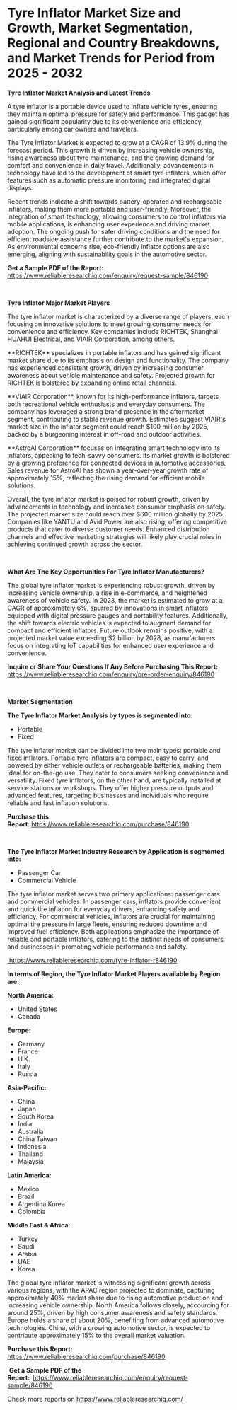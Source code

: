 <p><h1>Tyre Inflator Market Size and Growth, Market Segmentation, Regional and Country Breakdowns, and Market Trends for Period from 2025 -  2032</h1></p><p><strong>Tyre Inflator Market Analysis and Latest Trends</strong></p>
<p><p>A tyre inflator is a portable device used to inflate vehicle tyres, ensuring they maintain optimal pressure for safety and performance. This gadget has gained significant popularity due to its convenience and efficiency, particularly among car owners and travelers.</p><p>The Tyre Inflator Market is expected to grow at a CAGR of 13.9% during the forecast period. This growth is driven by increasing vehicle ownership, rising awareness about tyre maintenance, and the growing demand for comfort and convenience in daily travel. Additionally, advancements in technology have led to the development of smart tyre inflators, which offer features such as automatic pressure monitoring and integrated digital displays.</p><p>Recent trends indicate a shift towards battery-operated and rechargeable inflators, making them more portable and user-friendly. Moreover, the integration of smart technology, allowing consumers to control inflators via mobile applications, is enhancing user experience and driving market adoption. The ongoing push for safer driving conditions and the need for efficient roadside assistance further contribute to the market's expansion. As environmental concerns rise, eco-friendly inflator options are also emerging, aligning with sustainability goals in the automotive sector.</p></p>
<p><strong>Get a Sample PDF of the Report:&nbsp;</strong> <a href="https://www.reliableresearchiq.com/enquiry/request-sample/846190?utm_campaign=2285&utm_medium=2&utm_source=Github&utm_content=ia&utm_term=09042025&utm_id=tyre-inflator">https://www.reliableresearchiq.com/enquiry/request-sample/846190</a></p>
<p>&nbsp;</p>
<p><strong>Tyre Inflator Major Market Players</strong></p>
<p><p>The tyre inflator market is characterized by a diverse range of players, each focusing on innovative solutions to meet growing consumer needs for convenience and efficiency. Key companies include RICHTEK, Shanghai HUAHUI Electrical, and VIAIR Corporation, among others.</p><p>**RICHTEK** specializes in portable inflators and has gained significant market share due to its emphasis on design and functionality. The company has experienced consistent growth, driven by increasing consumer awareness about vehicle maintenance and safety. Projected growth for RICHTEK is bolstered by expanding online retail channels.</p><p>**VIAIR Corporation**, known for its high-performance inflators, targets both recreational vehicle enthusiasts and everyday consumers. The company has leveraged a strong brand presence in the aftermarket segment, contributing to stable revenue growth. Estimates suggest VIAIR's market size in the inflator segment could reach $100 million by 2025, backed by a burgeoning interest in off-road and outdoor activities.</p><p>**AstroAI Corporation** focuses on integrating smart technology into its inflators, appealing to tech-savvy consumers. Its market growth is bolstered by a growing preference for connected devices in automotive accessories. Sales revenue for AstroAI has shown a year-over-year growth rate of approximately 15%, reflecting the rising demand for efficient mobile solutions.</p><p>Overall, the tyre inflator market is poised for robust growth, driven by advancements in technology and increased consumer emphasis on safety. The projected market size could reach over $600 million globally by 2025. Companies like YANTU and Avid Power are also rising, offering competitive products that cater to diverse customer needs. Enhanced distribution channels and effective marketing strategies will likely play crucial roles in achieving continued growth across the sector.</p></p>
<p>&nbsp;</p>
<p><strong>What Are The Key Opportunities For Tyre Inflator Manufacturers?</strong></p>
<p><p>The global tyre inflator market is experiencing robust growth, driven by increasing vehicle ownership, a rise in e-commerce, and heightened awareness of vehicle safety. In 2023, the market is estimated to grow at a CAGR of approximately 6%, spurred by innovations in smart inflators equipped with digital pressure gauges and portability features. Additionally, the shift towards electric vehicles is expected to augment demand for compact and efficient inflators. Future outlook remains positive, with a projected market value exceeding $2 billion by 2028, as manufacturers focus on integrating IoT capabilities for enhanced user experience and convenience.</p></p>
<p><strong>Inquire or Share Your Questions If Any Before Purchasing This Report:</strong> <a href="https://www.reliableresearchiq.com/enquiry/pre-order-enquiry/846190?utm_campaign=2285&utm_medium=2&utm_source=Github&utm_content=ia&utm_term=09042025&utm_id=tyre-inflator">https://www.reliableresearchiq.com/enquiry/pre-order-enquiry/846190</a></p>
<p>&nbsp;</p>
<p><strong>Market Segmentation</strong></p>
<p><strong>The Tyre Inflator Market Analysis by types is segmented into:</strong></p>
<p><ul><li>Portable</li><li>Fixed</li></ul></p>
<p><p>The tyre inflator market can be divided into two main types: portable and fixed inflators. Portable tyre inflators are compact, easy to carry, and powered by either vehicle outlets or rechargeable batteries, making them ideal for on-the-go use. They cater to consumers seeking convenience and versatility. Fixed tyre inflators, on the other hand, are typically installed at service stations or workshops. They offer higher pressure outputs and advanced features, targeting businesses and individuals who require reliable and fast inflation solutions.</p></p>
<p><strong>Purchase this Report:&nbsp;</strong><a href="https://www.reliableresearchiq.com/purchase/846190?utm_campaign=2285&utm_medium=2&utm_source=Github&utm_content=ia&utm_term=09042025&utm_id=tyre-inflator">https://www.reliableresearchiq.com/purchase/846190</a></p>
<p>&nbsp;</p>
<p><strong>The Tyre Inflator Market Industry Research by Application is segmented into:</strong></p>
<p><ul><li>Passenger Car</li><li>Commercial Vehicle</li></ul></p>
<p><p>The tyre inflator market serves two primary applications: passenger cars and commercial vehicles. In passenger cars, inflators provide convenient and quick tire inflation for everyday drivers, enhancing safety and efficiency. For commercial vehicles, inflators are crucial for maintaining optimal tire pressure in large fleets, ensuring reduced downtime and improved fuel efficiency. Both applications emphasize the importance of reliable and portable inflators, catering to the distinct needs of consumers and businesses in promoting vehicle performance and safety.</p></p>
<p><a href="https://www.reliableresearchiq.com/tyre-inflator-r846190?utm_campaign=2285&utm_medium=2&utm_source=Github&utm_content=ia&utm_term=09042025&utm_id=tyre-inflator">&nbsp;https://www.reliableresearchiq.com/tyre-inflator-r846190</a></p>
<p><strong>In terms of Region, the Tyre Inflator Market Players available by Region are:</strong></p>
<p>
    <p> <strong> North America: </strong>
        <ul>
            <li>United States</li>
            <li>Canada</li>
        </ul>
        </p> 
    <p> <strong> Europe: </strong>
        <ul>
            <li>Germany</li>
            <li>France</li>
            <li>U.K.</li>
            <li>Italy</li>
            <li>Russia</li>
        </ul>
        </p> 
    <p> <strong> Asia-Pacific: </strong>
        <ul>
            <li>China</li>
            <li>Japan</li>
            <li>South Korea</li>
            <li>India</li>
            <li>Australia</li>
            <li>China Taiwan</li>
            <li>Indonesia</li>
            <li>Thailand</li>
            <li>Malaysia</li>
        </ul>
        </p> 
    <p> <strong> Latin America: </strong>
        <ul>
            <li>Mexico</li>
            <li>Brazil</li>
            <li>Argentina Korea</li>
            <li>Colombia</li>
        </ul>
        </p> 
    <p> <strong> Middle East & Africa: </strong>
        <ul>
            <li>Turkey</li>
            <li>Saudi</li>
            <li>Arabia</li>
            <li>UAE</li>
            <li>Korea</li>
        </ul>
    </p>
    </p>
<p><p>The global tyre inflator market is witnessing significant growth across various regions, with the APAC region projected to dominate, capturing approximately 40% market share due to rising automotive production and increasing vehicle ownership. North America follows closely, accounting for around 25%, driven by high consumer awareness and safety standards. Europe holds a share of about 20%, benefiting from advanced automotive technologies. China, with a growing automotive sector, is expected to contribute approximately 15% to the overall market valuation.</p></p>
<p><strong>Purchase this Report: </strong><a href="https://www.reliableresearchiq.com/purchase/846190?utm_campaign=2285&utm_medium=2&utm_source=Github&utm_content=ia&utm_term=09042025&utm_id=tyre-inflator">https://www.reliableresearchiq.com/purchase/846190</a></p>
<p>&nbsp;<strong>Get a Sample PDF of the Report:&nbsp;&nbsp;</strong><a href="https://www.reliableresearchiq.com/enquiry/request-sample/846190?utm_campaign=2285&utm_medium=2&utm_source=Github&utm_content=ia&utm_term=09042025&utm_id=tyre-inflator">https://www.reliableresearchiq.com/enquiry/request-sample/846190</a></p>
<p><strong></strong></p>
<p>Check more reports on <a href="https://www.reliableresearchiq.com/?utm_campaign=2285&utm_medium=2&utm_source=Github&utm_content=ia&utm_term=09042025&utm_id=tyre-inflator">https://www.reliableresearchiq.com/</a></p>